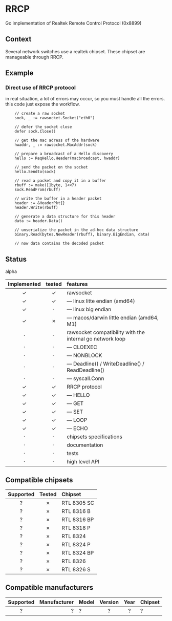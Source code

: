 # RRCP

Go implementation of Realtek Remote Control Protocol (0x8899)

## Context

Several network switches use a realtek chipset.
These chipset are manageable through RRCP.

## Example 

### Direct use of RRCP protocol

in real situation, a lot of errors may occur, so you must handle all the errors.
this code just expose the workflow.

```
	// create a raw socket
	sock, _ := rawsocket.Socket("eth0")

	// defer the socket close
	defer sock.Close()

	// get the mac adress of the hardware
	hwaddr, _ := rawsocket.MacAddr(sock)

	// prepare a broadcast of a Hello discovery
	hello := ReqHello.Header(macbroadcast, hwaddr)

	// send the packet on the socket
	hello.Sendto(sock)

	// read a packet and copy it in a buffer
	rbuff := make([]byte, 1<<7)
	sock.ReadFrom(rbuff)

	// write the buffer in a header packet
	header := &HeaderPkt{}
	header.Write(rbuff)

	// generate a data structure for this header
	data := header.Data()

	// unserialize the packet in the ad-hoc data structure
	binary.Read(bytes.NewReader(rbuff), binary.BigEndian, data)

	// now data contains the decoded packet
```

## Status

alpha

| Implemented | tested | features                                                  |
| :---------: | :----: | :-------------------------------------------------------- |
|      ✓      |   ✓    | rawsocket                                                 |
|      ✓      |   ✓    | — linux litte endian (amd64)                              |
|      ✓      |   ·    | — linux big endian                                        |
|      ✓      |   ✗    | — macos/darwin little endian (amd64, M1)                  |
|      ·      |   ·    | rawsocket compatibility with the internal go network loop |
|      ·      |   ·    | — CLOEXEC                                                 |
|      ·      |   ·    | — NONBLOCK                                                |
|      ·      |   ·    | — Deadline() / WriteDeadline() / ReadDeadline()           |
|      ·      |   ·    | — syscall.Conn                                            |
|      ✓      |   ✓    | RRCP protocol                                             |
|      ✓      |   ✓    | — HELLO                                                   |
|      ✓      |   ✓    | — GET                                                     |
|      ✓      |   ✓    | — SET                                                     |
|      ✓      |   ✓    | — LOOP                                                    |
|      ✓      |   ✓    | — ECHO                                                    |
|      ·      |   ·    | chipsets specifications                                   |
|      ·      |   ·    | documentation                                             |
|      ·      |   ·    | tests                                                     |
|      ·      |   ·    | high level API                                            |

## Compatible chipsets

| Supported | Tested | Chipset     |
| :-------: | :----: | :---------- |
|     ?     |   ✗    | RTL 8305 SC |
|     ?     |   ✗    | RTL 8316 B  |
|     ?     |   ✗    | RTL 8316 BP |
|     ?     |   ✗    | RTL 8318 P  |
|     ?     |   ✗    | RTL 8324    |
|     ?     |   ✗    | RTL 8324 P  |
|     ?     |   ✗    | RTL 8324 BP |
|     ?     |   ✗    | RTL 8326    |
|     ?     |   ✗    | RTL 8326 S  |

## Compatible manufacturers

| Supported | Manufacturer | Model | Version | Year  | Chipset |
| :-------: | -----------: | :---- | :-----: | :---: | :------ |
|     ?     |            ? | ?     |    ?    |   ?   | ?       |


